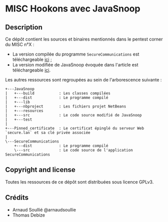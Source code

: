MISC Hookons avec JavaSnoop
===========================

Description
-----------
Ce dépôt contient les sources et binaires mentionnés dans le pentest corner du MISC n°X :
* La version compilée du programme `SecureCommunications` est téléchargeable [ici]() ;
* La version modifiée de JavaSnoop évoquée dans l'article est téléchargeable [ici]().

Les autres ressources sont regroupées au sein de l'arborescence suivante :
```
+---JavaSnoop
|   +---build			: Les classes compilées
|   +---dist			: Le programme compilé
|   +---lib
|   +---nbproject		: Les fichiers projet NetBeans
|   +---resources
|   +---src				: Le code source modifié de JavaSnoop
|   +---test
|
+---Pinned_certificate	: Le certificat épinglé du serveur Web `secure.lan` et sa clé privée associée
|       
\---SecureCommunications
    +---dist			: Le programme compilé
    \---src				: Le code source de l'application SecureCommunications
```


Copyright and license
---------------------
Toutes les ressources de ce dépôt sont distribuées sous licence GPLv3.


Crédits
-------
* Arnaud Soullié @arnaudsoullie
* Thomas Debize
